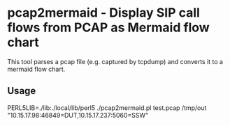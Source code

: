 # pcap2mermaid - Display SIP call flows from PCAP as Mermaid flow chart

This tool parses a pcap file (e.g. captured by tcpdump) and converts it to
a mermaid flow chart.

## Usage

PERL5LIB=./lib:./local/lib/perl5 ./pcap2mermaid.pl test.pcap /tmp/out "10.15.17.98:46849=DUT,10.15.17.237:5060=SSW"
